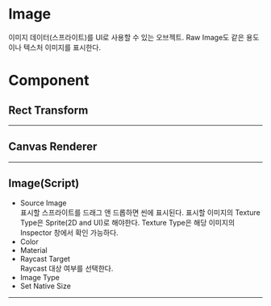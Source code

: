 # Image
이미지 데이터(스프라이트)를 UI로 사용할 수 있는 오브젝트. Raw Image도 같은 용도이나 텍스처 이미지를 표시한다.
# Component
## Rect Transform
- - -
## Canvas Renderer
- - -
## Image(Script)
- Source Image  
표시할 스프라이트를 드래그 앤 드롭하면 씬에 표시된다. 표시할 이미지의 Texture Type은 Sprite(2D and UI)로 해야한다. Texture Type은 해당 이미지의 Inspector 창에서 확인 가능하다.
- Color
- Material
- Raycast Target  
Raycast 대상 여부를 선택한다.
- Image Type
- Set Native Size
- - - -